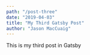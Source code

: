 ```yaml
---
path: "/post-three"
date: "2019-04-03"
title: "My Third Gatsby Post"
author: "Jason MacCuaig"
---
```


This is my third post in Gatsby
